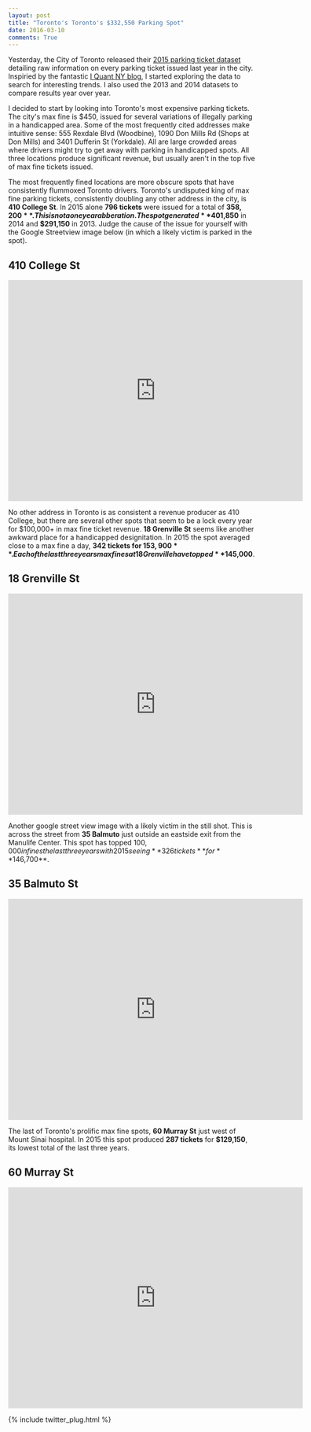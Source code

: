 ```yaml
---
layout: post
title: "Toronto's Toronto's $332,550 Parking Spot"
date: 2016-03-10
comments: True
---
```


Yesterday, the City of Toronto released their <a href="http://www1.toronto.ca/wps/portal/contentonly?vgnextoid=ca20256c54ea4310VgnVCM1000003dd60f89RCRD">2015 parking ticket dataset</a> detailing raw information on every parking ticket issued last year in the city.  Inspiried by the fantastic <a href="http://iquantny.tumblr.com/">I Quant NY blog</a>, I started exploring the data to search for interesting trends.  I also used the 2013 and 2014 datasets to compare results year over year.

I decided to start by looking into Toronto's most expensive parking tickets.  The city's max fine is $450, issued for several variations of illegally parking in a handicapped area.  Some of the most frequently cited addresses make intuitive sense: 555 Rexdale Blvd (Woodbine), 1090 Don Mills Rd (Shops at Don Mills) and 3401 Dufferin St (Yorkdale).  All are large crowded areas where drivers might try to get away with parking in handicapped spots.  All three locations produce significant revenue, but usually aren't in the top five of max fine tickets issued.

The most frequently fined locations are more obscure spots that have consistently flummoxed Toronto drivers.  Toronto's undisputed king of max fine parking tickets, consistently doubling any other address in the city, is **410 College St**.  In 2015 alone **796 tickets** were issued for a total of **$358,200**.  This is not a one year abberation.  The spot generated **$401,850** in 2014 and **$291,150** in 2013.  Judge the cause of the issue for yourself with the Google Streetview image below (in which a likely victim is parked in the spot).  

## 410 College St

<iframe src="https://www.google.com/maps/embed?pb=!1m0!3m2!1sen!2sca!4v1455649270872!6m8!1m7!1sk9t_aIUtkuWeAvu_uTdHFA!2m2!1d43.65675864281898!2d-79.40623669615232!3f144.63015609181116!4f-16.43494906144889!5f0.7820865974627469" width="600" height="450" frameborder="0" style="border:0" allowfullscreen></iframe>

No other address in Toronto is as consistent a revenue producer as 410 College, but there are several other spots that seem to be a lock every year for $100,000+ in max fine ticket revenue.  **18 Grenville St** seems like another awkward place for a handicapped designitation.  In 2015 the spot averaged close to a max fine a day, **342 tickets for $153,900**.  Each of the last three years max fines at 18 Grenville have topped **$145,000**.

## 18 Grenville St 

<iframe src="https://www.google.com/maps/embed?pb=!1m0!3m2!1sen!2sca!4v1455651657879!6m8!1m7!1s83857MNyUcdO5tzZJ82cxA!2m2!1d43.66195861412737!2d-79.38421575983601!3f329.1808863828714!4f-5.896528146053157!5f0.7820865974627469" width="600" height="450" frameborder="0" style="border:0" allowfullscreen></iframe>

Another google street view image with a likely victim in the still shot.  This is across the street from **35 Balmuto** just outside an eastside exit from the Manulife Center.  This spot has topped $100,000 in fines the last three years with 2015 seeing **326 tickets** for **$146,700**.

## 35 Balmuto St

<iframe src="https://www.google.com/maps/embed?pb=!1m0!3m2!1sen!2sca!4v1457569124752!6m8!1m7!1s1EsfEA2OFO2ZS7besE31jg!2m2!1d43.66953377351889!2d-79.3878226779771!3f223.54294412397383!4f-11.343472253253594!5f1.9587109090973311" width="600" height="450" frameborder="0" style="border:0" allowfullscreen></iframe>

The last of Toronto's prolific max fine spots, **60 Murray St** just west of Mount Sinai hospital.  In 2015 this spot produced **287 tickets** for **$129,150**, its lowest total of the last three years.

## 60 Murray St

<iframe src="https://www.google.com/maps/embed?pb=!1m0!3m2!1sen!2sca!4v1455651896816!6m8!1m7!1sotM4k6jUW09oEeBmET3sQg!2m2!1d43.65821668092152!2d-79.39131905145949!3f245!4f0!5f0.7820865974627469" width="600" height="450" frameborder="0" style="border:0" allowfullscreen></iframe>



{% include twitter_plug.html %}
